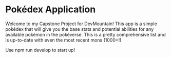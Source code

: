 # Pokédex Application

Welcome to my Capstone Project for DevMountain! This app is a simple pokédex that will give you the base stats and potential abilities for any available pokémon in the pokéverse. This is a pretty comprehensive list and is up-to-date with even the most recent mons (1000+!)

Use npm run develop to start up!